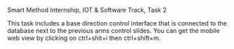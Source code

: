 Smart Method Internship, IOT & Software Track, Task 2

This task includes a base direction control interface
that is connected to the database 
next to the previous arms control slides.
You can get the mobile web view by clicking on ctrl+shit+i then ctrl+shift+m.
